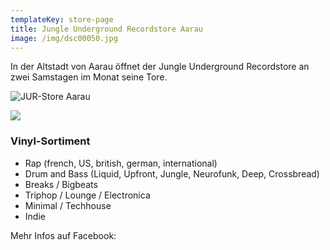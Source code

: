 ```yaml
---
templateKey: store-page
title: Jungle Underground Recordstore Aarau
image: /img/dsc00050.jpg
---
```

In der Altstadt von Aarau öffnet der Jungle Underground Recordstore an zwei Samstagen im Monat seine Tore. 

![](/img/record-store.jpg "JUR-Store Aarau")

![](/img/dsc00060.jpg)

### Vinyl-Sortiment

* Rap (french, US, british, german, international) 
* Drum and Bass  (Liquid, Upfront, Jungle, Neurofunk, Deep, Crossbread) 
* Breaks / Bigbeats
* Triphop / Lounge / Electronica
* Minimal / Techhouse
* Indie

Mehr Infos auf Facebook:
